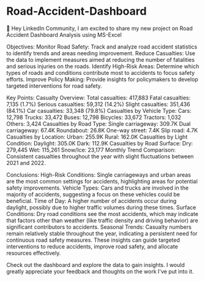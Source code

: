 # Road-Accident-Dashboard

🚀 Hey LinkedIn Community, I am excited to share my new project on Road Accident Dashboard Analysis using MS-Excel

Objectives:
Monitor Road Safety: Track and analyze road accident statistics to identify trends and areas needing improvement.
Reduce Casualties: Use the data to implement measures aimed at reducing the number of fatalities and serious injuries on the roads.
Identify High-Risk Areas: Determine which types of roads and conditions contribute most to accidents to focus safety efforts.
Improve Policy Making: Provide insights for policymakers to develop targeted interventions for road safety.


Key Points:
Casualty Overview:
Total casualties: 417,883
Fatal casualties: 7,135 (1.7%)
Serious casualties: 59,312 (14.2%)
Slight casualties: 351,436 (84.1%)
Car casualties: 33,348 (79.8%)
Casualties by Vehicle Type:
Cars: 12,798
Trucks: 33,472
Buses: 12,798
Bicycles: 33,672
Tractors: 1,032
Others: 3,424
Casualties by Road Type:
Single carriageway: 309.7K
Dual carriageway: 67.4K
Roundabout: 26.8K
One-way street: 7.4K
Slip road: 4.7K
Casualties by Location:
Urban: 255.9K
Rural: 162.0K
Casualties by Light Condition:
Daylight: 305.0K
Dark: 112.9K
Casualties by Road Surface:
Dry: 279,445
Wet: 115,261
Snow/Ice: 23,177
Monthly Trend Comparison:
Consistent casualties throughout the year with slight fluctuations between 2021 and 2022.



Conclusions:
High-Risk Conditions: Single carriageways and urban areas are the most common settings for accidents, highlighting areas for potential safety improvements.
Vehicle Types: Cars and trucks are involved in the majority of accidents, suggesting a focus on these vehicles could be beneficial.
Time of Day: A higher number of accidents occur during daylight, possibly due to higher traffic volumes during these times.
Surface Conditions: Dry road conditions see the most accidents, which may indicate that factors other than weather (like traffic density and driving behavior) are significant contributors to accidents.
Seasonal Trends: Casualty numbers remain relatively stable throughout the year, indicating a persistent need for continuous road safety measures.
These insights can guide targeted interventions to reduce accidents, improve road safety, and allocate resources effectively.



Check out the dashboard and explore the data to gain insights. I would greatly appreciate your feedback and thoughts on the work I've put into it.
